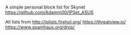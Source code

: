 A simple personal block list for Skynet https://github.com/Adamm00/IPSet_ASUS

All lists from http://iplists.firehol.org/  https://threatview.io/  https://www.spamhaus.org/drop/
